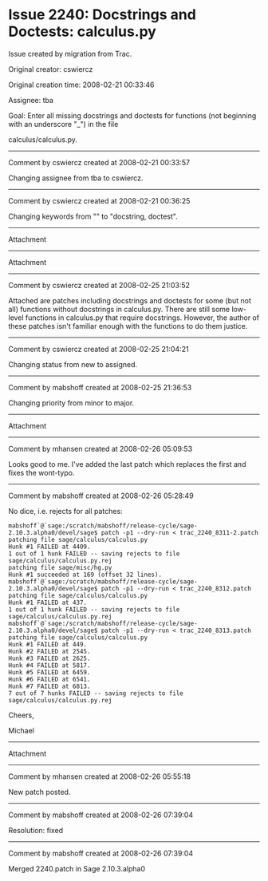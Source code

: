 # Issue 2240: Docstrings and Doctests: calculus.py

Issue created by migration from Trac.

Original creator: cswiercz

Original creation time: 2008-02-21 00:33:46

Assignee: tba

Goal: Enter all missing docstrings and doctests for functions (not beginning with an underscore "_") in the file

calculus/calculus.py.


---

Comment by cswiercz created at 2008-02-21 00:33:57

Changing assignee from tba to cswiercz.


---

Comment by cswiercz created at 2008-02-21 00:36:25

Changing keywords from "" to "docstring, doctest".


---

Attachment


---

Attachment


---

Comment by cswiercz created at 2008-02-25 21:03:52

Attached are patches including docstrings and doctests for some (but not all) functions without docstrings in calculus.py. There are still some low-level functions in calculus.py that require docstrings. However, the author of these patches isn't familiar enough with the functions to do them justice.


---

Comment by cswiercz created at 2008-02-25 21:04:21

Changing status from new to assigned.


---

Comment by mabshoff created at 2008-02-25 21:36:53

Changing priority from minor to major.


---

Attachment


---

Comment by mhansen created at 2008-02-26 05:09:53

Looks good to me.  I've added the last patch which replaces the first and fixes the wont-typo.


---

Comment by mabshoff created at 2008-02-26 05:28:49

No dice, i.e. rejects for all patches:

```
mabshoff`@`sage:/scratch/mabshoff/release-cycle/sage-2.10.3.alpha0/devel/sage$ patch -p1 --dry-run < trac_2240_8311-2.patch
patching file sage/calculus/calculus.py
Hunk #1 FAILED at 4409.
1 out of 1 hunk FAILED -- saving rejects to file sage/calculus/calculus.py.rej
patching file sage/misc/hg.py
Hunk #1 succeeded at 169 (offset 32 lines).
mabshoff`@`sage:/scratch/mabshoff/release-cycle/sage-2.10.3.alpha0/devel/sage$ patch -p1 --dry-run < trac_2240_8312.patch
patching file sage/calculus/calculus.py
Hunk #1 FAILED at 437.
1 out of 1 hunk FAILED -- saving rejects to file sage/calculus/calculus.py.rej
mabshoff`@`sage:/scratch/mabshoff/release-cycle/sage-2.10.3.alpha0/devel/sage$ patch -p1 --dry-run < trac_2240_8313.patch
patching file sage/calculus/calculus.py
Hunk #1 FAILED at 449.
Hunk #2 FAILED at 2545.
Hunk #3 FAILED at 2625.
Hunk #4 FAILED at 5817.
Hunk #5 FAILED at 6459.
Hunk #6 FAILED at 6541.
Hunk #7 FAILED at 6813.
7 out of 7 hunks FAILED -- saving rejects to file sage/calculus/calculus.py.rej
```


Cheers,

Michael


---

Attachment


---

Comment by mhansen created at 2008-02-26 05:55:18

New patch posted.


---

Comment by mabshoff created at 2008-02-26 07:39:04

Resolution: fixed


---

Comment by mabshoff created at 2008-02-26 07:39:04

Merged 2240.patch in Sage 2.10.3.alpha0
